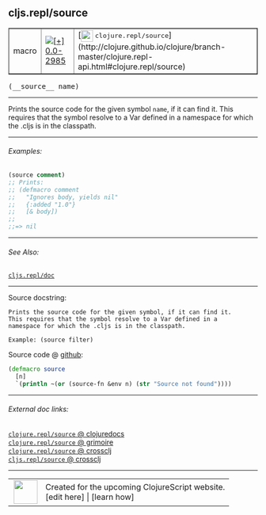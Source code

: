 ## cljs.repl/source



 <table border="1">
<tr>
<td>macro</td>
<td><a href="https://github.com/cljsinfo/cljs-api-docs/tree/0.0-2985"><img valign="middle" alt="[+] 0.0-2985" title="Added in 0.0-2985" src="https://img.shields.io/badge/+-0.0--2985-lightgrey.svg"></a> </td>
<td>
[<img height="24px" valign="middle" src="http://i.imgur.com/1GjPKvB.png"> <samp>clojure.repl/source</samp>](http://clojure.github.io/clojure/branch-master/clojure.repl-api.html#clojure.repl/source)
</td>
</tr>
</table>


 <samp>
(__source__ name)<br>
</samp>

---

Prints the source code for the given symbol `name`, if it can find it.  This
requires that the symbol resolve to a Var defined in a namespace for which the
.cljs is in the classpath.



---

###### Examples:

```clj
(source comment)
;; Prints:
;; (defmacro comment
;;   "Ignores body, yields nil"
;;   {:added "1.0"}
;;   [& body])
;;
;;=> nil
```



---

###### See Also:

[`cljs.repl/doc`](../cljs.repl/doc.md)<br>

---


Source docstring:

```
Prints the source code for the given symbol, if it can find it.
This requires that the symbol resolve to a Var defined in a
namespace for which the .cljs is in the classpath.

Example: (source filter)
```


Source code @ [github](https://github.com/clojure/clojurescript/blob/r1.7.28/src/main/clojure/cljs/repl.cljc#L1214-L1221):

```clj
(defmacro source
  [n]
  `(println ~(or (source-fn &env n) (str "Source not found"))))
```

<!--
Repo - tag - source tree - lines:

 <pre>
clojurescript @ r1.7.28
└── src
    └── main
        └── clojure
            └── cljs
                └── <ins>[repl.cljc:1214-1221](https://github.com/clojure/clojurescript/blob/r1.7.28/src/main/clojure/cljs/repl.cljc#L1214-L1221)</ins>
</pre>

-->

---



###### External doc links:

[`clojure.repl/source` @ clojuredocs](http://clojuredocs.org/clojure.repl/source)<br>
[`clojure.repl/source` @ grimoire](http://conj.io/store/v1/org.clojure/clojure/1.7.0-beta3/clj/clojure.repl/source/)<br>
[`clojure.repl/source` @ crossclj](http://crossclj.info/fun/clojure.repl/source.html)<br>
[`cljs.repl/source` @ crossclj](http://crossclj.info/fun/cljs.repl/source.html)<br>

---

 <table>
<tr><td>
<img valign="middle" align="right" width="48px" src="http://i.imgur.com/Hi20huC.png">
</td><td>
Created for the upcoming ClojureScript website.<br>
[edit here] | [learn how]
</td></tr></table>

[edit here]:https://github.com/cljsinfo/cljs-api-docs/blob/master/cljsdoc/cljs.repl/source.cljsdoc
[learn how]:https://github.com/cljsinfo/cljs-api-docs/wiki/cljsdoc-files

<!--

This information was too distracting to show to readers, but I'll leave it
commented here since it is helpful to:

- pretty-print the data used to generate this document
- and show how to retrieve that data



The API data for this symbol:

```clj
{:description "Prints the source code for the given symbol `name`, if it can find it.  This\nrequires that the symbol resolve to a Var defined in a namespace for which the\n.cljs is in the classpath.",
 :ns "cljs.repl",
 :name "source",
 :signature ["[name]"],
 :history [["+" "0.0-2985"]],
 :type "macro",
 :related ["cljs.repl/doc"],
 :full-name-encode "cljs.repl/source",
 :source {:code "(defmacro source\n  [n]\n  `(println ~(or (source-fn &env n) (str \"Source not found\"))))",
          :title "Source code",
          :repo "clojurescript",
          :tag "r1.7.28",
          :filename "src/main/clojure/cljs/repl.cljc",
          :lines [1214 1221]},
 :examples [{:id "94c94c",
             :content "```clj\n(source comment)\n;; Prints:\n;; (defmacro comment\n;;   \"Ignores body, yields nil\"\n;;   {:added \"1.0\"}\n;;   [& body])\n;;\n;;=> nil\n```"}],
 :full-name "cljs.repl/source",
 :clj-symbol "clojure.repl/source",
 :docstring "Prints the source code for the given symbol, if it can find it.\nThis requires that the symbol resolve to a Var defined in a\nnamespace for which the .cljs is in the classpath.\n\nExample: (source filter)"}

```

Retrieve the API data for this symbol:

```clj
;; from Clojure REPL
(require '[clojure.edn :as edn])
(-> (slurp "https://raw.githubusercontent.com/cljsinfo/cljs-api-docs/catalog/cljs-api.edn")
    (edn/read-string)
    (get-in [:symbols "cljs.repl/source"]))
```

-->
